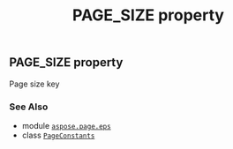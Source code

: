 ﻿---
title: PAGE_SIZE property
second_title: Aspose.Page for Python via .NET API References
description: 
type: docs
weight: 170
url: /python-net/aspose.page.eps/pageconstants/page_size/
is_root: false
---

## PAGE_SIZE property


Page size key

### See Also
* module [`aspose.page.eps`](../../)
* class [`PageConstants`](/page/python-net/aspose.page.eps/pageconstants)
